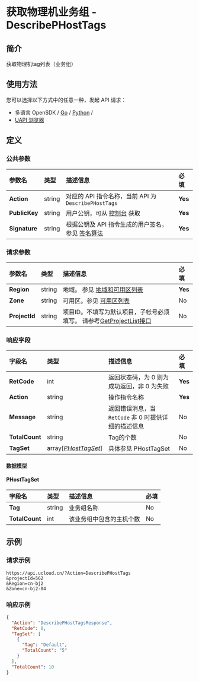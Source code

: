 # 获取物理机业务组 - DescribePHostTags

## 简介

获取物理机tag列表（业务组）






## 使用方法

您可以选择以下方式中的任意一种，发起 API 请求：
- 多语言 OpenSDK / [Go](https://github.com/ucloud/ucloud-sdk-go) / [Python](https://github.com/ucloud/ucloud-sdk-python3) /
- [UAPI 浏览器](https://console.ucloud.cn/uapi/detail?id=DescribePHostTags)


## 定义

### 公共参数

| 参数名 | 类型 | 描述信息 | 必填 |
|:---|:---|:---|:---|
| **Action**     | string  | 对应的 API 指令名称，当前 API 为 `DescribePHostTags`                        | **Yes** |
| **PublicKey**  | string  | 用户公钥，可从 [控制台](https://console.ucloud.cn/uapi/apikey) 获取                                             | **Yes** |
| **Signature**  | string  | 根据公钥及 API 指令生成的用户签名，参见 [签名算法](api/summary/signature.md)  | **Yes** |

### 请求参数

| 参数名 | 类型 | 描述信息 | 必填 |
|:---|:---|:---|:---|
| **Region** | string | 地域。 参见 [地域和可用区列表](api/summary/regionlist) |**Yes**|
| **Zone** | string | 可用区。参见 [可用区列表](api/summary/regionlist) |No|
| **ProjectId** | string | 项目ID。不填写为默认项目，子帐号必须填写。 请参考[GetProjectList接口](api/summary/get_project_list) |No|

### 响应字段

| 字段名 | 类型 | 描述信息 | 必填 |
|:---|:---|:---|:---|
| **RetCode** | int | 返回状态码，为 0 则为成功返回，非 0 为失败 |**Yes**|
| **Action** | string | 操作指令名称 |**Yes**|
| **Message** | string | 返回错误消息，当 `RetCode` 非 0 时提供详细的描述信息 |No|
| **TotalCount** | string | Tag的个数 |No|
| **TagSet** | array[[*PHostTagSet*](#PHostTagSet)] | 具体参见 PHostTagSet |No|

#### 数据模型


#### PHostTagSet

| 字段名 | 类型 | 描述信息 | 必填 |
|:---|:---|:---|:---|
| **Tag** | string | 业务组名称 |No|
| **TotalCount** | int | 该业务组中包含的主机个数 |No|

## 示例

### 请求示例
    
```
https://api.ucloud.cn/?Action=DescribePHostTags
&projectId=562
&Region=cn-bj2
&Zone=cn-bj2-04
```

### 响应示例
    
```json
{
  "Action": "DescribePHostTagsResponse",
  "RetCode": 0,
  "TagSet": [
    {
      "Tag": "Default",
      "TotalCount": "5"
    }
  ],
  "TotalCount": 10
}
```





